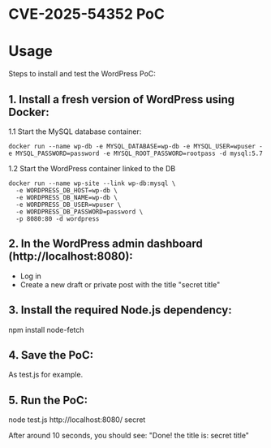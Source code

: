 # CVE-2025-54352 PoC

# Usage

Steps to install and test the WordPress PoC:

## 1. Install a fresh version of WordPress using Docker:

   1.1 Start the MySQL database container:
   ```
   docker run --name wp-db -e MYSQL_DATABASE=wp-db -e MYSQL_USER=wpuser -e MYSQL_PASSWORD=password -e MYSQL_ROOT_PASSWORD=rootpass -d mysql:5.7
   ```
   1.2 Start the WordPress container linked to the DB
   ```
   docker run --name wp-site --link wp-db:mysql \
     -e WORDPRESS_DB_HOST=wp-db \
     -e WORDPRESS_DB_NAME=wp-db \
     -e WORDPRESS_DB_USER=wpuser \
     -e WORDPRESS_DB_PASSWORD=password \
     -p 8080:80 -d wordpress
  ```
## 2. In the WordPress admin dashboard (http://localhost:8080):
   - Log in
   - Create a new draft or private post with the title "secret title"


## 3. Install the required Node.js dependency:
   npm install node-fetch

## 4. Save the PoC:
As test.js for example.

## 5. Run the PoC:
   node test.js http://localhost:8080/ secret

   After around 10 seconds, you should see:
   "Done! the title is: secret title"

